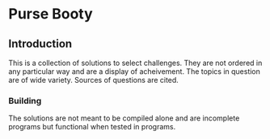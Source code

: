 # Purse Booty
## Introduction
This is a collection of solutions to select challenges. They are not ordered in any particular way and are a display of acheivement. The topics in question are of wide variety. Sources of questions are cited.


### Building
The solutions are not meant to be compiled alone and are incomplete programs but functional when tested in programs.

